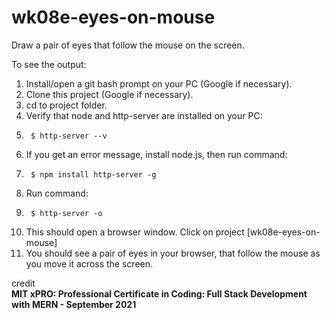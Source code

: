 # wk08e-eyes-on-mouse

Draw a pair of eyes that follow the mouse on the screen.

To see the output:

1. Install/open a git bash prompt on your PC (Google if necessary).
2. Clone this project (Google if necessary).
3. cd to project folder.
4. Verify that node and http-server are installed on your PC:
5.      $ http-server --v
6. If you get an error message, install node.js, then run command:
7.      $ npm install http-server -g
8. Run command:
9.      $ http-server -o
10. This should open a browser window.  Click on project [wk08e-eyes-on-mouse]
11. You should see a pair of eyes in your browser, that follow the mouse as you move it across the screen.

credit  
**MIT xPRO: Professional Certificate in Coding: Full Stack Development with MERN - September 2021**
